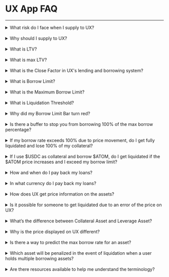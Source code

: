 # UX App FAQ

---

<details><summary>What risk do I face when I supply to UX?</summary>

_Your funds are used to fund loans to borrowers. If the borrowers are unable to repay their loans or if the value of the assets used as collateral drops significantly, the value of your funds could be negatively impacted._

_The possibility of not having enough liquidity to withdraw your funds exists if your supplied amount is borrowed by multiple users. In this case, you would have to wait for the loans to be paid back or withdraw gradually._

</details>

<br>

<details><summary>Why should I supply to UX?</summary>

_When you supply your assets to UX, you're essentially providing liquidity to borrowers on the platform. In return, you receive an APY (annual percentage yield) on your assets, which can be a great way to earn passive income. One of the advantages of supplying to UX is that each asset has its own market of supply and demand, which determines the APY._

_Each asset has its own market of supply and demand with its own APY (Annual Percentage Yield) which is flexible and will change over time._

</details>

<br>

<details><summary>What is LTV?</summary>

_LTV, or loan-to-value, is a common term that borrowers use to evaluate the risk of their outstanding loans. It represents the proportion of the amount of a loan to the value of the collateral used to secure it._

_For example, if a borrower wants to borrow $10,000 worth of ATOM and offers $20,000 worth of USDC as collateral, the LTV would be 50%. A higher LTV signifies a higher risk for the borrower because there is less collateral to cover the debt if the price fluctuates._

</details>

<br>

<details><summary>What is max LTV?</summary>

_Max LTV is the maximum Loan-To-Value ratio that the platform allows for a specific collateral asset._

</details>

<br>

<details><summary>What is the Close Factor in UX's lending and borrowing system?</summary>

_The Close Factor is a mechanism that limits how much a liquidator can liquidate when a borrower exceeds their borrowing limit. It is a borrower protection feature designed to prevent unnecessary amounts of collateral being liquidated for borrowers when their borrowing position slightly goes over their borrowing limit._

</details>

<br>

<details><summary>What is Borrow Limit?</summary>

_Borrow limit works similarly to Loan-To-Value ratio (LTV), and compared to LTV, it **explicitly shows the borrowing limit of a user’s position** based on the collateral provided._

_UX calculates your maximum borrow limit based on the value of your collateral and the collateral weight of the asset._

_Your health factor is determined by your outstanding loan and your max borrow limit. If you reach your max borrow limit, you may not be able to borrow the asset you want._

</details>

<br>

<details><summary>What is the Maximum Borrow Limit?</summary>

_The maximum borrowing power of specific collateral is represented by the maximum LTV. Different collateral assets have different max borrow limits._

_For example, if a collateral has an LTV of 55%, this means that the user can borrow up to 55% of the value of the collateral in the borrowing asset of his choice._

</details>

<br>

<details><summary>What is Liquidation Threshold?</summary>

_Liquidation threshold is the **maximum ratio** of your borrow position value to the value of your collateral. On UX, Atom's LTV is 76%, and its liquidation threshold is 80%._

</details>

<br>

<details><summary>Why did my Borrow Limit Bar turn red?</summary>

_If a user's borrow amount approaches or exceeds their **maximum borrowing power**, in this example, 55%, the Borrow Limit Bar may turn red as a warning._

_The Borrow Limit Bar turning red indicates that the user's health factor has fallen below a certain threshold or that the borrowing position is at a high risk of liquidation._

_**It is important to monitor your positions and take appropriate action to maintain a healthy position.**_

![](/img/borrow-limit.png)

</details>

<br>

<details><summary>Is there a buffer to stop you from borrowing 100% of the max borrow percentage?</summary>

_You can borrow up to 100% of the LTV. However, there is a difference between the **LTV** and the **Liquidation Threshold**. An asset’s LTV is always smaller than its Liquidation Threshold, in order to ensure the user is protected from being immediately liquidated in the case of price fluctuations._

_This is why your borrow limit will always have a value of <100._

</details>

<br>

<details><summary>If my borrow rate exceeds 100% due to price movement, do I get fully liquidated and lose 100% of my collateral?</summary>

_Liquidations occur when a user’s LTV exceeds the Liquidation Threshold. However, UX’s liquidation is incremental. What does it mean?_

_Incremental liquidation means only a small portion of your loan will be liquidated (**Liquidation Penalty**: 5%-10% depending on the asset) in order to bring the user to a healthy LTV ratio without penalizing the user for more than what is necessary._

_**Incremental liquidation** is a design first proposed by UX as a borrower protection mechanism._

</details>

<br>

<details><summary>If I use $USDC as collateral and borrow $ATOM, do I get liquidated if the $ATOM price increases and I exceed my borrow limit?</summary>

_You are subject to liquidation if your borrowed amount exceeds your max borrow limit. It usually happens when the value of your borrowed assets(in dollars$) increases **and/or** the price (in dollars$) of your collateral decreases, which would result in your position exceeding your max LTV._

_However, a special feature of UX is that liquidation is always incremental,_

_Meaning the platform only allows a small amount (initially 5%) of your collateral to be liquidated to bring your loan position back to a healthy status before liquidating more._

_For example, let's assume you deposited $100 worth of USDC as collateral and borrowed $50 worth of Atom, with a Max LTV of 76% and a liquidation threshold of 80%. This means you can borrow up to 76% of the value of your USDC collateral, or $76 in this case. If the value of Atom increases rapidly, the dollar value of your borrowed position will also increase. If the total value of your borrowed position (i.e., the value of your borrowed Atom plus any interest accrued) exceeds $80, which is the liquidation threshold ratio set by UX, your position will be liquidated._

</details>

<br>

<details><summary>How and when do I pay back my loans?</summary>

_You can repay your loans by accessing the UX web app and selecting the loan you wish to repay. There's no set due date for repaying your loans, as long as you maintain a healthy LTV ratio._

_However, the accrued interest will grow over time, so it’s recommended to pay off small amounts from time to time, to ensure your health factor does not decrease heavily. ([see borrow APR](https://umeeversity.umee.cc/learn-the-basics/UX-basics/common-terms.html#borrow-apr))._

</details>

<br>

<details><summary>In what currency do I pay back my loans?</summary>

_When it comes to paying back loans, the currency used for repayment is typically the same as the crypto that was borrowed._

_For instance, if you borrowed $100 in USDC, you will be required to pay back $102 in USDC after a year, assuming an interest rate of 2%._

</details>

<br>

<details><summary>How does UX get price information on the assets?</summary>

_UX takes real-time prices from Ojo. The Ojo Network is a Cosmos SDK blockchain, that specializes in aggregating data from both centralized and decentralized sources in a permissionless manner and relaying that information to other blockchains._

_Ojo is an important price security feature for UX and you can read more about Ojo and the Historacle here. - [Read more about Ojo](https://docs.ojo.network/)._

</details>

<br>

<details><summary>Is it possible for someone to get liquidated due to an error of the price on UX?</summary>

_UX uses Ojo for price information, which aggregates price data from various sources, including both on-chain and off-chain sources such as Binance, Coinbase, OKX, Osmosis, and many more. It is important to acknowledge that price errors can occur on any exchange or platform, and users should be aware of the potential risks involved._

_However, because Ojo takes price information from multiple sources, it is unlikely for UX to take the wrong price just because one or even a few of the exchanges produce an error._

_If there is a sudden drop in asset prices, liquidations could be affected, especially in a volatile market. UX uses [the Historical](https://www.youtube.com/watch?v=2eF1MeaQve4) to avoid price manipulation._

</details>

<br>

<details><summary>What’s the difference between Collateral Asset and Leverage Asset?</summary>

_**Collateral assets** are the cryptocurrencies that are used to secure your loans on UX (e.g. USDC,ATOM,USDT,stATOM and those marked as “Collateral” on the UX app)._

_When you borrow funds, you have to deposit collateral assets first to ensure that the loan can be fully backed. If the value of your collateral assets decreases below a certain threshold, your position is at risk of being liquidated._

_**Leverage assets** are the cryptocurrencies that you can only supply and borrow on UX. Leverage assets cannot be used as collateral._

_The UX community uses [Commonwealth](https://commonwealth.im/umee/discussions) to propose new assets to list. Listing an asset as Collateral Asset or Leverage Asset is determined by the risk profile of the token._

</details>

<br>

<details><summary>Why is the price displayed on UX different?</summary>

_The price displayed on the UX app is coming from the Historacle. The values will always be different from the current prices, and the values will \*\*ALWAYS\*\* be smaller.- [How The Historacle Protects Against Price Manipulation](https://www.youtube.com/watch?v=2eF1MeaQve4)_

</details>

<br>

<details><summary>Is there a way to predict the max borrow rate for an asset?</summary>

_The maximum borrow rate on UX can be estimated based on the combined collateral weights associated with the collateral you provide._

_The collateral weights represent the value and type of assets used as collateral for borrowing._

</details>

<br>

<details><summary>Which asset will be penalized in the event of liquidation when a user holds multiple borrowing assets?</summary>

_In order to maximize their profits, liquidators are incentivized to prioritize the asset with a higher liquidation incentive when faced with multiple borrowing assets in an undercollateralized position._

</details>

<br>

<details><summary>Are there resources available to help me understand the terminology?</summary>

_Understanding financial terms is crucial, you can find a comprehensive list with commonly used terms and their explanation [here](https://umeeversity.umee.cc/learn-the-basics/UX-basics/common-terms.html)._

</details>
